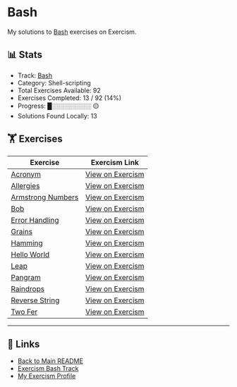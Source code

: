 # Bash

My solutions to [Bash](https://exercism.org/tracks/bash) exercises on Exercism.

## 📊 Stats

- Track: [Bash](https://exercism.org/tracks/bash)
- Category: Shell-scripting
- Total Exercises Available: 92
- Exercises Completed: 13 / 92 (14%)
- Progress: █░░░░░░░░░ 🟡
- Solutions Found Locally: 13

## 🏋️ Exercises

| Exercise | Exercism Link |
|----------|---------------|
| [Acronym](acronym/README.md) | [View on Exercism](https://exercism.org/tracks/bash/exercises/acronym) |
| [Allergies](allergies/README.md) | [View on Exercism](https://exercism.org/tracks/bash/exercises/allergies) |
| [Armstrong Numbers](armstrong-numbers/README.md) | [View on Exercism](https://exercism.org/tracks/bash/exercises/armstrong-numbers) |
| [Bob](bob/README.md) | [View on Exercism](https://exercism.org/tracks/bash/exercises/bob) |
| [Error Handling](error-handling/README.md) | [View on Exercism](https://exercism.org/tracks/bash/exercises/error-handling) |
| [Grains](grains/README.md) | [View on Exercism](https://exercism.org/tracks/bash/exercises/grains) |
| [Hamming](hamming/README.md) | [View on Exercism](https://exercism.org/tracks/bash/exercises/hamming) |
| [Hello World](hello-world/README.md) | [View on Exercism](https://exercism.org/tracks/bash/exercises/hello-world) |
| [Leap](leap/README.md) | [View on Exercism](https://exercism.org/tracks/bash/exercises/leap) |
| [Pangram](pangram/README.md) | [View on Exercism](https://exercism.org/tracks/bash/exercises/pangram) |
| [Raindrops](raindrops/README.md) | [View on Exercism](https://exercism.org/tracks/bash/exercises/raindrops) |
| [Reverse String](reverse-string/README.md) | [View on Exercism](https://exercism.org/tracks/bash/exercises/reverse-string) |
| [Two Fer](two-fer/README.md) | [View on Exercism](https://exercism.org/tracks/bash/exercises/two-fer) |

---

## 🔗 Links

- [Back to Main README](../README.md)
- [Exercism Bash Track](https://exercism.org/tracks/bash)
- [My Exercism Profile](https://exercism.org/profiles/princemuel)
